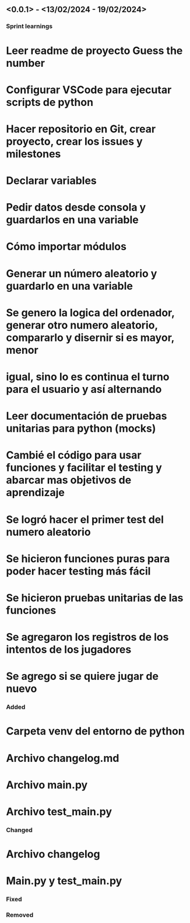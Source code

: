 ## <0.0.1> - <13/02/2024 - 19/02/2024>

### Sprint learnings

# Leer readme de proyecto Guess the number
# Configurar VSCode para ejecutar scripts de python
# Hacer repositorio en Git, crear proyecto, crear los issues y milestones
# Declarar variables
# Pedir datos desde consola y guardarlos en una variable
# Cómo importar módulos
# Generar un número aleatorio y guardarlo en una variable
# Se genero la logica del ordenador, generar otro numero aleatorio, compararlo y disernir si es mayor, menor
# igual, sino lo es continua el turno para el usuario y así alternando
# Leer documentación de pruebas unitarias para python (mocks)
# Cambié el código para usar funciones y facilitar el testing y abarcar mas objetivos de aprendizaje
# Se logró hacer el primer test del numero aleatorio
# Se hicieron funciones puras para poder hacer testing más fácil
# Se hicieron pruebas unitarias de las funciones
# Se agregaron los registros de los intentos de los jugadores
# Se agrego si se quiere jugar de nuevo

### Added

# Carpeta venv del entorno de python
# Archivo changelog.md
# Archivo main.py
# Archivo test_main.py

### Changed

# Archivo changelog
# Main.py y test_main.py

### Fixed

### Removed
